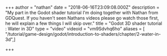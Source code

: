 +++
author = "nathan"
date = "2018-06-16T23:09:08.000Z"
description = "My part in the Godot shader tutorial I'm doing together with Nathan from GDQuest. If you haven't seen Nathans videos please go watch those first, he will explain a few things I will skip over."
title = "Godot 3D shader tutorial : Water in 3D"
type = "video"
videoid = "vm9Sdvhq6ho"
aliases = [ "/tutorial/game-design/godot/introduction-to-shaders/chapter/2-water-in-3d",]

+++
